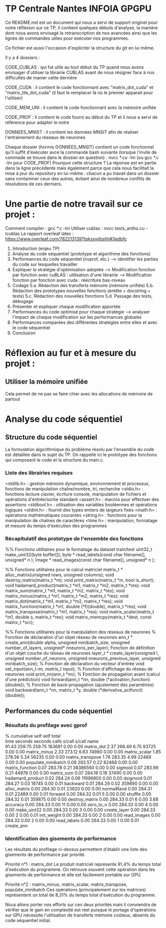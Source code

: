 # TP Centrale Nantes INFOIA GPGPU

Ce README.md est un document qui nous a servi de support originel pour notre réfléxion sur ce TP, il contient quelques débuts d'analyse, la manière dont nous avons envisagé la retranscription de nos avancées ainsi que les lignes de commandes utiles pour exécuter nos programmes.

Ce fichier est aussi l'occasion d'expliciter la structure du git en lui même.

Il y a 4 dossiers :

CODE_CUBLAS : qui fut utile au tout début du TP quand nous avons envisager d'utiliser la librairie CUBLAS avant de nous résigner face à nos difficultés de manier cette dernière

CODE_CUDA : il contient le code fonctionnant avec "matrix_dot_cuda" et "matrix_tile_dot_cuda" (il faut le remplacer là où le premier apparait pour l'utiliser)

CODE_MEM_UNI : il contient le code fonctionnant avec la mémoire unifiée

CODE_PROF : il contient le code fourni au début du TP et il nous a servi de référence pour adapter le notre

DONNEES_MNIST : il contient les données MNSIT afin de réaliser l'entrainement du réseaux de neurones

Chaque dossier (hormis DONNEES_MNSIT) contient un code fonctionnel qu'il suffit d'éxécuter avce la commande bash suivante (lorsque l'invite de commade se trouve dans le dossier en question) : nvcc *.cu -lm (ou gcc *.c -lm pour CODE_PROF)
Pourquoi cette structure ? La réponse est en partie dans la ligne précédente mais également parce que cela nous facilitait la mise à jour du repository en lui-même : chacun a pu travail dans un dossier sans contaminer ceux des autres, évitant ainsi de nombreux conflits de résolutions de ces derniers.

# Une partie de notre travail sur ce projet :

Comment compiler : gcc *.c -lm
Utiliser cublas : nvcc tests_antho.cu -lcublas
Le rapport overleaf latex : https://www.overleaf.com/7822131397tpkssvjjbshh#3edbfc

1. Introduction (enjeu TP)
2. Analyse du code séquentiel (prototype et algorithme des fonctions)
3. Performances du code séquentiel (nvprof, etc.)
    --> identifier les parties du code sur lesquelles travailler
4. Expliquer la stratégie d'optimisation adoptée
    --> Modification fonction par fonction avec cuBLAS : utilisation d'une librairie
    --> Modification fonction par fonction avec cuda : réécriture bas-niveau
5. Codage
    5.a. Rédaction des transferts mémoire (mémoire unifiée)
    5.b. Rédaction des prototypes nouvelles fonctions (entête + docstring + tests)
    5.c. Rédaction des nouvelles fonctions
    5.d. Passage des tests, débogage
6. Présenter et expliquer chaque modification apportée
7. Performances du code optimisé pour chaque stratégie
    --> analyser l'impact de chaque modification sur les performances globales
8. Performances comparées des différentes stratégies entre elles et avec le code séquentiel
9. Conclusion

# Réflexion au fur et à mesure du projet :

## Utiliser la mémoire unifiée
Cela permet de ne pas se faire chier avec les allocations de mémoire de partout

# Analyse du code séquentiel

## Structure du code séquentiel

La formulation algorithmique du problème résolu par l'ensemble du code est détaillée dans le sujet du TP.
On rappelle ici le prototype des fonctions qui composent le code et la structure du main.c.

### Liste des librairies requises

<stdlib.h>  : gestion mémoire dynamique, environnement et processus, fonctions de manipulation chaîne/nombre, tri, recherche
<stdio.h>   : fonctions lecture clavier, écriture console, manipulation de fichiers et opérations d'entrée/sortie standard
<assert.h>  : macros pour effectuer des assertions
<stdbool.h> : utilisation des variables booléennes et opérations logiques
<stdint.h>  : fournit des types entiers de largeurs fixes
<math.h>    : opérations mathématiques courantes
<string.h>  : fonctions pour la manipulation de chaînes de caractères
<time.h>    : manipulation, formatage et mesure du temps d'exécution des programmes

### Récapitulatif des prototype de l'ensemble des fonctions

%% Fonctions utilitaires pour le formatage du dataset train/test
uint32_t    make_uint32(byte buffer[]);
byte *      read_labels(const char filename[], unsigned* n );
image *     read_images(const char filename[], unsigned* n );

%% Fonctions utilitaires pour le calcul matriciel
matrix_t *  alloc_matrix(unsigned rows, unsigned columns);
void        destroy_matrix(matrix_t *m);
void        print_matrix(matrix_t *m, bool is_short);
void        hadamard_product(matrix_t *m1, matrix_t *m2, matrix_t *res);
void        matrix_sum(matrix_t *m1, matrix_t *m2, matrix_t *res);
void        matrix_minus(matrix_t *m1, matrix_t *m2, matrix_t *res);
void        matrix_dot(matrix_t *m1, matrix_t *m2, matrix_t *res);
void        matrix_function(matrix_t *m1, double (*f)(double), matrix_t *res);
void        matrix_transpose(matrix_t *m1, matrix_t *res);
void        matrix_scalar(matrix_t *m1, double s, matrix_t *res);
void        matrix_memcpy(matrix_t *dest, const matrix_t *src);

%% Fonctions utilitaires pour la manipulation des réseaux de neurones
% Fonction de déclaration d'un objet réseau de neurones
ann_t *     create_ann(double alpha, unsigned minibatch_size, unsigned number_of_layers, unsigned* nneurons_per_layer);
Fonction de définition d'un objet couche du réseau de neurones
layer_t *   create_layer(unsigned l, unsigned number_of_neurons, unsigned nneurons_previous_layer, unsigned minibatch_size);
% Fonction de déclaration du vecteur d'entrée
void        set_input(ann_t *nn, matrix_t* input);
% Fonction d'affichage du réseau de neurones
void        print_nn(ann_t *nn);
% Fonction de propagation avant (calcul d'une prédiction)
void        forward(ann_t *nn, double (*activation_function)(double));
% Fonction de back-propagation (ajustement des paramètres)
void        backward(ann_t *nn, matrix_t *y, double (*derivative_actfunct)(double));

## Performances du code séquentiel

### Résultats du profilage avec gprof

  %   cumulative   self              self     total           
 time   seconds   seconds    calls   s/call   s/call  name    
 91.43    259.75   259.75   183681     0.00     0.00  matrix_dot
  2.37    266.49     6.75    93725     0.00     0.00  matrix_minus
  2.33    273.12     6.63    74980     0.00     0.00  matrix_scalar
  1.85    278.36     5.24    56235     0.00     0.00  matrix_transpose
  1.76    283.35     4.99    22489     0.00     0.00  populate_minibatch
  0.08    283.57     0.22    82468     0.00     0.00  matrix_function
  0.07    283.78     0.21 38386560     0.00     0.00  sigmoid
  0.07    283.99     0.21    44978     0.00     0.00  matrix_sum
  0.07    284.18     0.19    37490     0.00     0.00  hadamard_product
  0.02    284.24     0.06 11996800     0.00     0.00  dsigmoid
  0.01    284.27     0.03    18745     0.00     0.01  backward
  0.01    284.29     0.02   359890     0.00     0.00  alloc_matrix
  0.00    284.30     0.01    23820     0.00     0.00  normalRand
  0.00    284.31     0.01    22489     0.00     0.01  forward
  0.00    284.32     0.01        5     0.00     0.00  shuffle
  0.00    284.32     0.01   359875     0.00     0.00  destroy_matrix
  0.00    284.33     0.01        6     0.00     3.68  accuracy
  0.00    284.33     0.00       11     0.00     0.00  zero_to_n
  0.00    284.33     0.00        4     0.00     0.00  make_uint32
  0.00    284.33     0.00        3     0.00     0.00  create_layer
  0.00    284.33     0.00        2     0.00     0.01  init_weight
  0.00    284.33     0.00        2     0.00     0.00  read_images
  0.00    284.33     0.00        2     0.00     0.00  read_labels
  0.00    284.33     0.00        1     0.00     0.01  create_ann

### Identification des gisements de performance

Les résultats du profilage ci-dessus permettent d'établir une liste des gisements de performance par priorité.

Priorité n°1 : matrix_dot
    Le produit matriciel représente 91,4% du temps total d'exécution du programme. On retrouve souvent cette opération dans les gisements de performance et elle est facilement portable sur GPU.

Priorité n°2 : matrix_minus, matrix_scalar, matrix_transpose, populate_minibatch
    Ces opérations (principalement sur les matrices) représentent un total de 8,31% du temps total d'exécution du programme.

Nous allons porter nos efforts sur ces deux priorités mais il conviendra de vérifier que le gain en complexité est réel puisque le portage d'opérations sur GPU nécessite l'utilisation de transferts mémoire coûteux, absents du code séquentiel initial.
